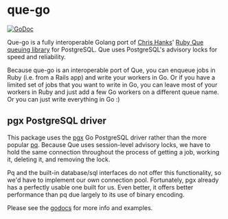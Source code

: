 # que-go

[![GoDoc](https://godoc.org/github.com/bgentry/que-go?status.svg)][godoc]

Que-go is a fully interoperable Golang port of [Chris Hanks][chanks]' [Ruby Que
queuing library][ruby-que] for PostgreSQL. Que uses PostgreSQL's advisory locks
for speed and reliability.

Because que-go is an interoperable port of Que, you can enqueue jobs in Ruby
(i.e. from a Rails app) and write your workers in Go. Or if you have a limited
set of jobs that you want to write in Go, you can leave most of your workers in
Ruby and just add a few Go workers on a different queue name. Or you can just
write everything in Go :)

## pgx PostgreSQL driver

This package uses the [pgx][pgx] Go PostgreSQL driver rather than the more
popular [pq][pq]. Because Que uses session-level advisory locks, we have to hold
the same connection throughout the process of getting a job, working it,
deleting it, and removing the lock.

Pq and the built-in database/sql interfaces do not offer this functionality, so
we'd have to implement our own connection pool. Fortunately, pgx already has a
perfectly usable one built for us. Even better, it offers better performance
than pq due largely to its use of binary encoding.

Please see the [godocs][godoc] for more info and examples.

[godoc]: https://godoc.org/github.com/bgentry/que-go
[chanks]: https://github.com/chanks
[ruby-que]: https://github.com/chanks/que
[pgx]: https://github.com/jackc/pgx
[pq]: https://github.com/lib/pq